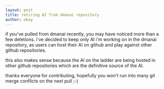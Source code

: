 ```yaml
---
layout: post
title: retiring AI from dmanai repository
author: okay
---
```



if you've pulled from dmanai recently, you may have noticed more than a few
deletions.  i've decided to keep only AI i'm working on in the dmanai
repository, as users can host their AI on github and play against other github
repositories. 

this also makes sense because the AI on the ladder are being hosted in other
github repositories which are the definitive source of the AI.

thanks everyone for contributing, hopefully you won't run into many git merge
conflicts on the next pull ;-)
